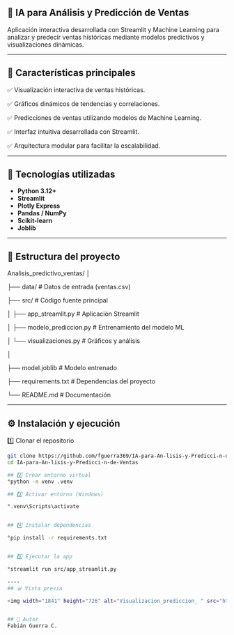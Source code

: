 ## 🔮 IA para Análisis y Predicción de Ventas

Aplicación interactiva desarrollada con Streamlit y Machine Learning para analizar y predecir ventas históricas mediante modelos predictivos y visualizaciones dinámicas.

---

## 🚀 Características principales

✅ Visualización interactiva de ventas históricas. 

✅ Gráficos dinámicos de tendencias y correlaciones.  

✅ Predicciones de ventas utilizando modelos de Machine Learning.

✅ Interfaz intuitiva desarrollada con Streamlit.

✅ Arquitectura modular para facilitar la escalabilidad.

---

## 🧠 Tecnologías utilizadas

- **Python 3.12+**
- **Streamlit**
- **Plotly Express**
- **Pandas / NumPy**
- **Scikit-learn**
- **Joblib**

---

## 📂 Estructura del proyecto

Analisis_predictivo_ventas/
│

├── data/ # Datos de entrada (ventas.csv)

├── src/ # Código fuente principal

│ ├── app_streamlit.py # Aplicación Streamlit

│ ├── modelo_prediccion.py # Entrenamiento del modelo ML

│ └── visualizaciones.py # Gráficos y análisis

│

├── model.joblib # Modelo entrenado

├── requirements.txt # Dependencias del proyecto

└── README.md # Documentación

----
## ⚙️ Instalación y ejecución

1️⃣ Clonar el repositorio  
```bash
git clone https://github.com/fguerra369/IA-para-An-lisis-y-Predicci-n-de-Ventas.git
cd IA-para-An-lisis-y-Predicci-n-de-Ventas

## 2️⃣ Crear entorno virtual
°python -m venv .venv

## 3️⃣ Activar entorno (Windows)

°.venv\Scripts\activate


## 4️⃣ Instalar dependencias

°pip install -r requirements.txt


## 5️⃣ Ejecutar la app

°streamlit run src/app_streamlit.py

----
## 📊 Vista previa

<img width="1841" height="726" alt="Visualizacion_prediccion_ " src="https://github.com/user-attachments/assets/813cbdb8-39be-496d-83c4-96318629b48a" />


## 🧩 Autor 
Fabián Guerra C.
 



